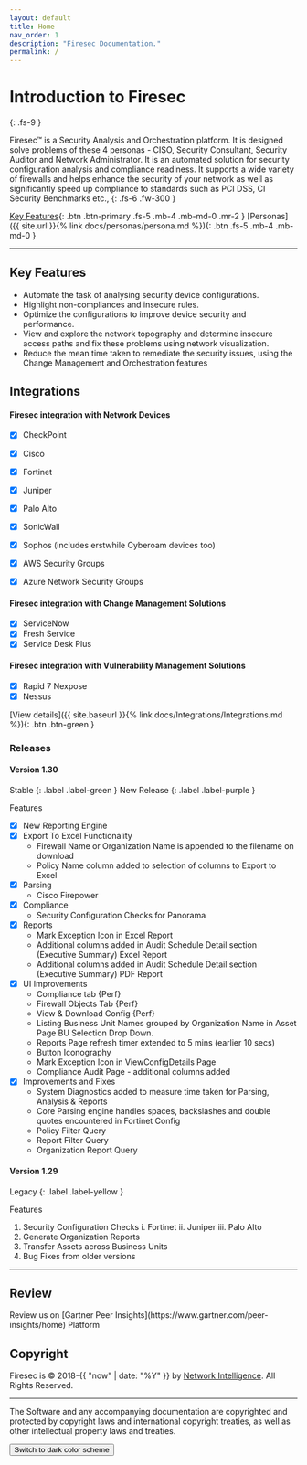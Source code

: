 ```yaml
---
layout: default
title: Home
nav_order: 1
description: "Firesec Documentation."
permalink: /
---
```


# Introduction to Firesec
{: .fs-9 }

Firesec™ is a Security Analysis and Orchestration platform. It is designed solve problems of these 4 personas - CISO, Security Consultant, Security Auditor and Network Administrator. It is an automated solution for security configuration analysis and compliance readiness. It supports a wide variety of firewalls and helps enhance the security of your network as well as significantly speed up compliance to standards such as PCI DSS, CI Security Benchmarks etc.,
{: .fs-6 .fw-300 }

[Key Features](#key-features){: .btn .btn-primary .fs-5 .mb-4 .mb-md-0 .mr-2 } [Personas]({{ site.url }}{% link docs/personas/persona.md %}){: .btn .fs-5 .mb-4 .mb-md-0 }

---

## Key Features

- Automate the task of analysing security device configurations.
- Highlight non-compliances and insecure rules.
- Optimize the configurations to improve device security and performance.
- View and explore the network topography and determine insecure access paths and fix these problems using network visualization.
- Reduce the mean time taken to remediate the security issues, using the Change Management and Orchestration features

## Integrations

#### Firesec integration with **Network Devices** 

- [x] CheckPoint
- [x] Cisco
- [x] Fortinet
- [x] Juniper
- [x] Palo Alto
- [x] SonicWall
- [x] Sophos (includes erstwhile Cyberoam devices too)

- [x] AWS Security Groups
- [x] Azure Network Security Groups

#### Firesec integration with **Change Management Solutions** 

- [x] ServiceNow
- [x] Fresh Service 
- [x] Service Desk Plus

#### Firesec integration with **Vulnerability Management Solutions**

- [x] Rapid 7 Nexpose
- [x] Nessus

[View details]({{ site.baseurl }}{% link docs/Integrations/Integrations.md %}){: .btn .btn-green }

### Releases

#### Version 1.30 
Stable 
{: .label .label-green }
New Release
{: .label .label-purple }

Features
- [x] New Reporting Engine
- [x] Export To Excel Functionality
  - Firewall Name or Organization Name is appended to the filename on download
  - Policy Name column added to selection of columns to Export to Excel
- [x] Parsing
  - Cisco Firepower
- [x] Compliance
  - Security Configuration Checks for Panorama
- [x] Reports
  - Mark Exception Icon in Excel Report
  - Additional columns added in Audit Schedule Detail section (Executive Summary) Excel Report
  - Additional columns added in Audit Schedule Detail section (Executive Summary) PDF Report
- [x] UI Improvements 
  - Compliance tab {Perf}
  - Firewall Objects Tab {Perf} 
  - View & Download Config {Perf}
  - Listing Business Unit Names grouped by Organization Name in Asset Page BU Selection Drop Down.
  - Reports Page refresh timer extended to 5 mins (earlier 10 secs)
  - Button Iconography
  - Mark Exception Icon in ViewConfigDetails Page 
  - Compliance Audit Page - additional columns added
- [x] Improvements and Fixes 
  - System Diagnostics added to measure time taken for Parsing, Analysis & Reports
  - Core Parsing engine handles spaces, backslashes and double quotes encountered in Fortinet Config
  - Policy Filter Query
  - Report Filter Query
  - Organization Report Query

#### Version 1.29 

Legacy 
{: .label .label-yellow }

Features

1. Security Configuration Checks 
    i. Fortinet
    ii. Juniper
    iii. Palo Alto 
2. Generate Organization Reports
3. Transfer Assets across Business Units
4. Bug Fixes from older versions

---

## Review

<div>Review us on [Gartner Peer Insights](https://www.gartner.com/peer-insights/home) Platform
<div class="GartnerPeerInsightsWidget">  </div>
</div>
<script type="text/javascript" src="https://www.gartner.com/reviews/public/Widget/js/widget.js"></script>
<script type="text/javascript">
  const gpiContainerDiv = document.querySelector('.GartnerPeerInsightsWidget');
		GartnerPI_Widget({
			size: "small",
			theme: "dark",
			sourcingLink: "https://gtnr.io/2GB846TOz",
			widget_id: "YzkyYzU0ZTYtMWUxYS00NGY1LWE0MzctZWZiMTI1MDllNDdi",
			version: "2",
		container: gpiContainerDiv
		});
	</script>

## Copyright
Firesec is &copy; 2018-{{ "now" | date: "%Y" }} by [Network Intelligence](https://www.niiconsulting.com). All Rights Reserved.
* * *
 The Software and any accompanying documentation are copyrighted and protected by copyright laws and international copyright treaties, as well as other intellectual property laws and treaties.

<button class="btn js-toggle-dark-mode">Switch to dark color scheme</button>

<script>
const toggleDarkMode = document.querySelector('.js-toggle-dark-mode');

jtd.addEvent(toggleDarkMode, 'click', function(){
  if (jtd.getTheme() === 'dark') {
    jtd.setTheme('light');
    toggleDarkMode.textContent = 'Preview dark color scheme';
  } else {
    jtd.setTheme('dark');
    toggleDarkMode.textContent = 'Return to the light side';
  }
});
</script>
